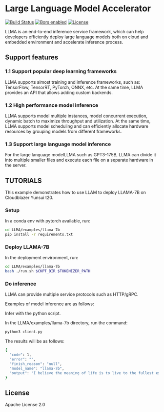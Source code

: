 # Large Language Model Accelerator

[![Build Status](https://dev.azure.com/Adlik/GitHub/_apis/build/status/Adlik.model_optimizer?branchName=main)](https://dev.azure.com/Adlik/GitHub/_build/results?buildId=3472&view=results)
[![Bors enabled](https://bors.tech/images/badge_small.svg)](https://app.bors.tech/repositories/65566)
[![License](https://img.shields.io/badge/License-Apache%202.0-blue.svg)](https://opensource.org/licenses/Apache-2.0)

LLMA is an end-to-end inference service framework, which can help developers efficiently deploy large language models both on cloud and embedded environment and accelerate inference process. 

## Support features

### 1.1 Support popular deep learning frameworks

LLMA supports almost training and inference frameworks, such as: TensorFlow, TensorRT, PyTorch, ONNX, etc. At the same time, LLMA provides an API that allows adding custom backends.

### 1.2 High performance model inference

LLMA supports model multiple instances, model concurrent execution, dynamic batch to maximize throughput and utilization. At the same time, LLMA supports model scheduling and can efficiently allocate hardware resources by grouping models from different frameworks.

### 1.3 Support large language model inference

For the large language modelLLMA such as GPT3-175B, LLMA can divide it into multiple smaller files and execute each file on a separate hardware in the server.

## TUTORIALS

This example demonstrates how to use LLAM to deploy LLAMA-7B on Cloudblazer Yunsui t20.

### Setup

In a conda env with pytorch available, run:

```sh
cd LLMA/examples/llama-7b
pip install -r requirements.txt
```
### Deploy LLAMA-7B 

In the deployment environment, run:

```sh
cd LLMA/examples/llama-7b
bash ./run.sh $CKPT_DIR $TOKENIZER_PATH
```
### Do inference

LLMA can provide multiple service protocols such as HTTP/gRPC. 

Examples of model inference are as follows:

Infer with the python script.

In the LLMA/examples/llama-7b directory, run the command:

```sh
python3 client.py  
```

The results will be as follows:

```sh
{
  "code": 1, 
  "error": "", 
  "finish_reason": "null", 
  "model_name": "llama-7b", 
  "output": "I believe the meaning of life is to live to the fullest extent to help others and to grow spiritually developed through relationships and the expression of gratitude. It's all about who you're surrounded by and the ones who make you smile. I'm a hopeless"
}
```

## License

Apache License 2.0
